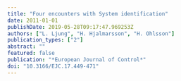 ```yaml
---
title: "Four encounters with System identification"
date: 2011-01-01
publishDate: 2019-05-28T09:17:47.969253Z
authors: ["L. Ljung", "H. Hjalmarsson", "H. Ohlsson"]
publication_types: ["2"]
abstract: ""
featured: false
publication: "*European Journal of Control*"
doi: "10.3166/EJC.17.449-471"
---
```


